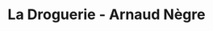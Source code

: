 ---
title: "La Droguerie - Arnaud Nègre"
url: /castres/la-droguerie-arnaud-negre/
shop: articles ménagers
---